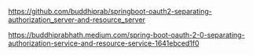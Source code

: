 https://github.com/buddhiprab/springboot-oauth2-separating-authorization_server-and-resource_server

https://buddhiprabhath.medium.com/spring-boot-oauth-2-0-separating-authorization-service-and-resource-service-1641ebced1f0